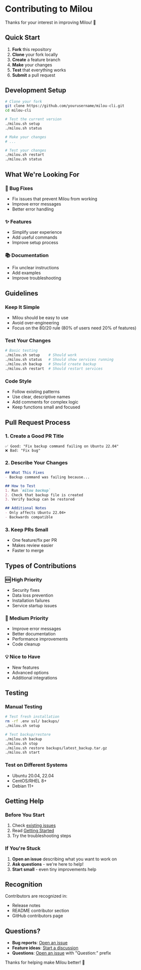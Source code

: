# Contributing to Milou

Thanks for your interest in improving Milou! 🎉

## Quick Start

1. **Fork** this repository
2. **Clone** your fork locally  
3. **Create** a feature branch
4. **Make** your changes
5. **Test** that everything works
6. **Submit** a pull request

## Development Setup

```bash
# Clone your fork
git clone https://github.com/yourusername/milou-cli.git
cd milou-cli

# Test the current version
./milou.sh setup
./milou.sh status

# Make your changes
# ...

# Test your changes
./milou.sh restart
./milou.sh status
```

## What We're Looking For

### 🐛 Bug Fixes
- Fix issues that prevent Milou from working
- Improve error messages
- Better error handling

### ✨ Features  
- Simplify user experience
- Add useful commands
- Improve setup process

### 📚 Documentation
- Fix unclear instructions
- Add examples
- Improve troubleshooting

## Guidelines

### Keep It Simple
- Milou should be easy to use
- Avoid over-engineering  
- Focus on the 80/20 rule (80% of users need 20% of features)

### Test Your Changes
```bash
# Basic testing
./milou.sh setup    # Should work
./milou.sh status   # Should show services running
./milou.sh backup   # Should create backup
./milou.sh restart  # Should restart services
```

### Code Style
- Follow existing patterns
- Use clear, descriptive names
- Add comments for complex logic
- Keep functions small and focused

## Pull Request Process

### 1. Create a Good PR Title
```
✅ Good: "Fix backup command failing on Ubuntu 22.04"
❌ Bad: "Fix bug"
```

### 2. Describe Your Changes
```markdown
## What This Fixes
- Backup command was failing because...

## How to Test
1. Run `milou backup`
2. Check that backup file is created
3. Verify backup can be restored

## Additional Notes
- Only affects Ubuntu 22.04+
- Backwards compatible
```

### 3. Keep PRs Small
- One feature/fix per PR
- Makes review easier
- Faster to merge

## Types of Contributions

### 🆘 High Priority
- Security fixes
- Data loss prevention
- Installation failures
- Service startup issues

### 🔧 Medium Priority  
- Improve error messages
- Better documentation
- Performance improvements
- Code cleanup

### 💡 Nice to Have
- New features
- Advanced options
- Additional integrations

## Testing

### Manual Testing
```bash
# Test fresh installation
rm -rf .env ssl/ backups/
./milou.sh setup

# Test backup/restore
./milou.sh backup
./milou.sh stop
./milou.sh restore backups/latest_backup.tar.gz
./milou.sh start
```

### Test on Different Systems
- Ubuntu 20.04, 22.04
- CentOS/RHEL 8+
- Debian 11+

## Getting Help

### Before You Start
1. Check [existing issues](https://github.com/milou-sh/milou-cli/issues)
2. Read [Getting Started](docs/GETTING_STARTED.md)
3. Try the troubleshooting steps

### If You're Stuck
1. **Open an issue** describing what you want to work on
2. **Ask questions** - we're here to help!
3. **Start small** - even tiny improvements help

## Recognition

Contributors are recognized in:
- Release notes
- README contributor section  
- GitHub contributors page

## Questions?

- **Bug reports**: [Open an issue](https://github.com/milou-sh/milou-cli/issues)
- **Feature ideas**: [Start a discussion](https://github.com/milou-sh/milou-cli/discussions)
- **Questions**: [Open an issue](https://github.com/milou-sh/milou-cli/issues) with "Question:" prefix

Thanks for helping make Milou better! 🚀 
